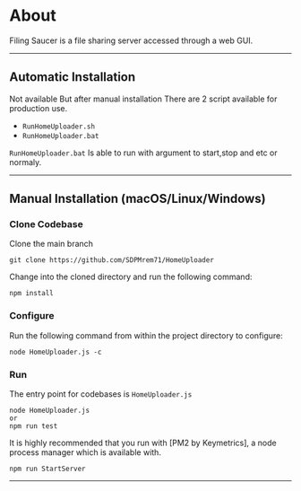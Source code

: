 # About

Filing Saucer is a file sharing server accessed through a web GUI.

----

## Automatic Installation

Not available But after manual installation There are 2 script available for production use.

* `RunHomeUploader.sh`
* `RunHomeUploader.bat`

`RunHomeUploader.bat` Is able to run with argument to start,stop and etc or normaly.

----

## Manual Installation (macOS/Linux/Windows)

### Clone Codebase

Clone the main branch

    git clone https://github.com/SDPMrem71/HomeUploader

Change into the cloned directory and run the following command:

    npm install

### Configure

Run the following command from within the project directory to configure:

    node HomeUploader.js -c

### Run

The entry point for codebases is `HomeUploader.js`

    node HomeUploader.js
    or
    npm run test

It is highly recommended that you run with [PM2 by Keymetrics], a node process manager which is available with.

    npm run StartServer

----